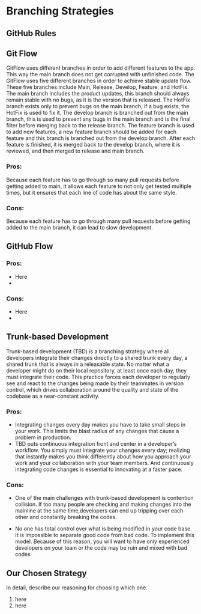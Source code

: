 # Branching Strategies

## GitHub Rules

## Git Flow
GitFlow uses different branches in order to add different features to
the app. This way the main branch does not get corrupted with
unfinished code. The GitFlow uses five different branches in order to
achieve stable update flow. These five branches include Main, Release,
Develop, Feature, and HotFix. The main branch includes the product
updates, this branch should always remain stable with no bugs, as it
is the version that is released. The HotFix branch exists only to
prevent bugs on the main branch, if a bug exists, the HotFix is used
to fix it. The develop branch is branched out from the main branch,
this is used to prevent any bugs in the main branch and is the final
filter before merging back to the release branch. The feature branch
is used to add new features, a new feature branch should be added for
each feature and this branch is branched out from the develop
branch. After each feature is finished, it is merged back to the
develop branch, where it is reviewed, and then merged to release and
main branch.
### Pros:
Because each feature has to go through so many pull requests before
getting added to main, it allows each feature to not only get tested
multiple times, but it ensures that each line of code has about the
same style.
  
### Cons:
Because each feature has to go through many pull requests before
getting added to the main branch, it can lead to slow development.
  
## GitHub Flow
  
### Pros:
  
* Here
* 
	
### Cons:
	
* Here
* 
	
## Trunk-based Development

Trunk-based development (TBD) is a branching strategy where all
developers integrate their changes directly to a shared trunk every
day, a shared trunk that is always in a releasable state. No matter
what a developer might do on their local repository, at least once
each day, they must integrate their code. This practice forces each
developer to regularly see and react to the changes being made by
their teammates in version control, which drives collaboration around
the quality and state of the codebase as a near-constant activity.


### Pros:
	
*  Integrating changes every day makes you have to take small steps in
   your work. This limits the blast radius of any changes that cause a
   problem in production.
* TBD puts continuous integration front and center in a developer’s
  workflow. You simply must integrate your changes every day;
  realizing that instantly makes you think differently about how you
  approach your work and your collaboration with your team
  members. And continuously integrating code changes is essential to
  innovating at a faster pace.

	  
### Cons:
	  
* One of the main challenges with trunk-based development is
  contention collision. If too many people are checking and making
  changes into the mainline at the same time,developers can end up
  tripping over each other and constantly breaking the codes.

* No one has total control over what is being modified in your code
  base. It is impossible to separate good code from bad code. To
  implement this model. Because of this reason, you will want to have
  only experienced developers on your team or the code may be ruin and
  mixed with bad codes
	  
## Our Chosen Strategy
	  
In detail, describe our reasoning for choosing which one.

1. here
2. here
